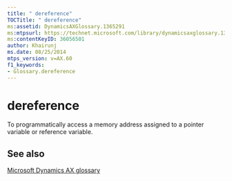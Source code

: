 ```yaml
---
title: " dereference"
TOCTitle: " dereference"
ms:assetid: DynamicsAXGlossary.1365291
ms:mtpsurl: https://technet.microsoft.com/library/dynamicsaxglossary.1365291(v=AX.60)
ms:contentKeyID: 36056501
author: Khairunj
ms.date: 08/25/2014
mtps_version: v=AX.60
f1_keywords:
- Glossary.dereference
---
```


# dereference

To programmatically access a memory address assigned to a pointer variable or reference variable.

## See also

[Microsoft Dynamics AX glossary](glossary/microsoft-dynamics-ax-glossary.md)

  


